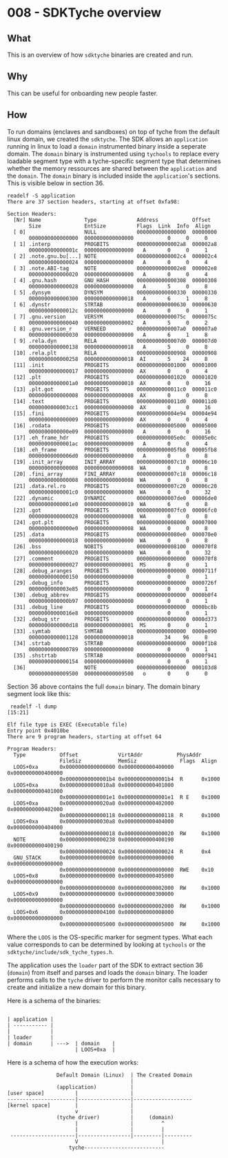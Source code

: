 # 008 - SDKTyche overview

## What

This is an overview of how `sdktyche` binaries are created and run.

## Why

This can be useful for onboarding new people faster.

## How

To run domains (enclaves and sandboxes) on top of tyche from the default linux domain, we created the `sdktyche`.
The SDK allows an `application` running in linux to load a `domain` instrumented binary inside a seperate domain.
The `domain` binary is instrumented using `tychools` to replace every loadable segment type with a tyche-specific segment type that determines whether the memory ressources are shared between the `application` and the `domain`.
The `domain` binary is included inside the `application`'s sections.
This is visible below in section 36.

```
readelf -S application
There are 37 section headers, starting at offset 0xfa98:

Section Headers:
  [Nr] Name              Type             Address           Offset
       Size              EntSize          Flags  Link  Info  Align
  [ 0]                   NULL             0000000000000000  00000000
       0000000000000000  0000000000000000           0     0     0
  [ 1] .interp           PROGBITS         00000000000002a8  000002a8
       000000000000001c  0000000000000000   A       0     0     1
  [ 2] .note.gnu.bu[...] NOTE             00000000000002c4  000002c4
       0000000000000024  0000000000000000   A       0     0     4
  [ 3] .note.ABI-tag     NOTE             00000000000002e8  000002e8
       0000000000000020  0000000000000000   A       0     0     4
  [ 4] .gnu.hash         GNU_HASH         0000000000000308  00000308
       0000000000000028  0000000000000000   A       5     0     8
  [ 5] .dynsym           DYNSYM           0000000000000330  00000330
       0000000000000300  0000000000000018   A       6     1     8
  [ 6] .dynstr           STRTAB           0000000000000630  00000630
       000000000000012c  0000000000000000   A       0     0     1
  [ 7] .gnu.version      VERSYM           000000000000075c  0000075c
       0000000000000040  0000000000000002   A       5     0     2
  [ 8] .gnu.version_r    VERNEED          00000000000007a0  000007a0
       0000000000000030  0000000000000000   A       6     1     8
  [ 9] .rela.dyn         RELA             00000000000007d0  000007d0
       0000000000000138  0000000000000018   A       5     0     8
  [10] .rela.plt         RELA             0000000000000908  00000908
       0000000000000258  0000000000000018  AI       5    24     8
  [11] .init             PROGBITS         0000000000001000  00001000
       0000000000000017  0000000000000000  AX       0     0     4
  [12] .plt              PROGBITS         0000000000001020  00001020
       00000000000001a0  0000000000000010  AX       0     0     16
  [13] .plt.got          PROGBITS         00000000000011c0  000011c0
       0000000000000008  0000000000000008  AX       0     0     8
  [14] .text             PROGBITS         00000000000011d0  000011d0
       0000000000003cc1  0000000000000000  AX       0     0     16
  [15] .fini             PROGBITS         0000000000004e94  00004e94
       0000000000000009  0000000000000000  AX       0     0     4
  [16] .rodata           PROGBITS         0000000000005000  00005000
       0000000000000e09  0000000000000000   A       0     0     16
  [17] .eh_frame_hdr     PROGBITS         0000000000005e0c  00005e0c
       00000000000001ac  0000000000000000   A       0     0     4
  [18] .eh_frame         PROGBITS         0000000000005fb8  00005fb8
       00000000000006d0  0000000000000000   A       0     0     8
  [19] .init_array       INIT_ARRAY       0000000000007c10  00006c10
       0000000000000008  0000000000000008  WA       0     0     8
  [20] .fini_array       FINI_ARRAY       0000000000007c18  00006c18
       0000000000000008  0000000000000008  WA       0     0     8
  [21] .data.rel.ro      PROGBITS         0000000000007c20  00006c20
       00000000000001c0  0000000000000000  WA       0     0     32
  [22] .dynamic          DYNAMIC          0000000000007de0  00006de0
       00000000000001e0  0000000000000010  WA       6     0     8
  [23] .got              PROGBITS         0000000000007fc0  00006fc0
       0000000000000028  0000000000000008  WA       0     0     8
  [24] .got.plt          PROGBITS         0000000000008000  00007000
       00000000000000e0  0000000000000008  WA       0     0     8
  [25] .data             PROGBITS         00000000000080e0  000070e0
       0000000000000018  0000000000000000  WA       0     0     8
  [26] .bss              NOBITS           0000000000008100  000070f8
       0000000000000020  0000000000000000  WA       0     0     32
  [27] .comment          PROGBITS         0000000000000000  000070f8
       0000000000000027  0000000000000001  MS       0     0     1
  [28] .debug_aranges    PROGBITS         0000000000000000  0000711f
       0000000000000150  0000000000000000           0     0     1
  [29] .debug_info       PROGBITS         0000000000000000  0000726f
       0000000000003e85  0000000000000000           0     0     1
  [30] .debug_abbrev     PROGBITS         0000000000000000  0000b0f4
       0000000000000b97  0000000000000000           0     0     1
  [31] .debug_line       PROGBITS         0000000000000000  0000bc8b
       00000000000016e8  0000000000000000           0     0     1
  [32] .debug_str        PROGBITS         0000000000000000  0000d373
       0000000000000d18  0000000000000001  MS       0     0     1
  [33] .symtab           SYMTAB           0000000000000000  0000e090
       0000000000001128  0000000000000018          34    96     8
  [34] .strtab           STRTAB           0000000000000000  0000f1b8
       0000000000000789  0000000000000000           0     0     1
  [35] .shstrtab         STRTAB           0000000000000000  0000f941
       0000000000000154  0000000000000000           0     0     1
  [36]                   NOTE             0000000000000000  000103d8
       0000000000009500  0000000000009500   o       0     0     0
```

Section 36 above contains the full `domain` binary.
The domain binary segment look like this:

```
 readelf -l dump                                                                                         [15:21]

Elf file type is EXEC (Executable file)
Entry point 0x4010be
There are 9 program headers, starting at offset 64

Program Headers:
  Type           Offset             VirtAddr           PhysAddr
                 FileSiz            MemSiz              Flags  Align
  LOOS+0xa       0x0000000000000000 0x0000000000400000 0x0000000000400000
                 0x00000000000001b4 0x00000000000001b4  R      0x1000
  LOOS+0xa       0x00000000000010a8 0x0000000000401000 0x0000000000401000
                 0x00000000000001e1 0x00000000000001e1  R E    0x1000
  LOOS+0xa       0x00000000000020a8 0x0000000000402000 0x0000000000402000
                 0x0000000000000118 0x0000000000000118  R      0x1000
  LOOS+0xa       0x00000000000030a8 0x0000000000404000 0x0000000000404000
                 0x0000000000000018 0x0000000000000020  RW     0x1000
  NOTE           0x0000000000000238 0x0000000000400190 0x0000000000400190
                 0x0000000000000024 0x0000000000000024  R      0x4
  GNU_STACK      0x0000000000000000 0x0000000000000000 0x0000000000000000
                 0x0000000000000000 0x0000000000000000  RWE    0x10
  LOOS+0x8       0x0000000000000000 0x0000000000405000 0x0000000000000000
                 0x0000000000000000 0x0000000000002000  RW     0x1000
  LOOS+0x9       0x0000000000000000 0x0000000000300000 0x0000000000000000
                 0x0000000000000000 0x0000000000002000  RW     0x1000
  LOOS+0x6       0x0000000000004100 0x0000000000008000 0x0000000000000000
                 0x0000000000005000 0x0000000000005000  RW     0x1000

```

Where the `LOOS` is the OS-specific marker for segment types.
What each value corresponds to can be determined by looking at `tychools` or the `sdktyche/include/sdk_tyche_types.h`.


The application uses the `loader` part of the SDK to extract section 36 (`domain`) from itself and parses and loads the `domain` binary.
The loader performs calls to the `tyche` driver to perform the monitor calls necessary to create and initialize a new domain for this binary.


Here is a schema of the binaries: 

```

| application |
| ----------- |
|             |
| loader      |
| domain      | --->  | domain    |
                      | LOOS+0xa  |

```

Here is a schema of how the execution works:

```
                Default Domain (Linux)  | The Created Domain
                                        |
                (application)           |
[user space]          |                 |
----------------------|-----------------|-------------------
[kernel space]        |                 |
                      v                 |
                (tyche driver)          |     (domain)
                      |                 |         ^
                      |                 |         |
 ---------------------|-----------------|---------|---------
                      V                           |
                    tyche--------------------------

```
